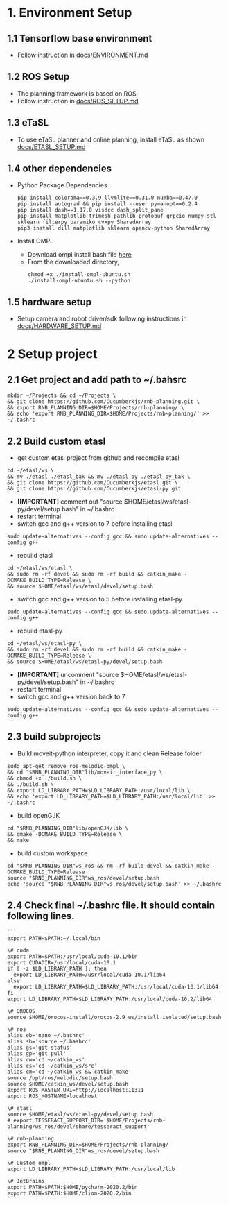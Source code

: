# 1. Environment Setup  

## 1.1 Tensorflow base environment  
* Follow instruction in [docs/ENVIRONMENT.md](docs/ENVIRONMENT.md)    
   
## 1.2 ROS Setup  
* The planning framework is based on ROS  
* Follow instruction in [docs/ROS_SETUP.md](docs/ROS_SETUP.md)  

## 1.3 eTaSL  
* To use eTaSL planner and online planning, install eTaSL as shown [docs/ETASL_SETUP.md](docs/ETASL_SETUP.md)  
 
## 1.4 other dependencies    
* Python Package Dependencies  
  ```
  pip install colorama==0.3.9 llvmlite==0.31.0 numba==0.47.0
  pip install autograd && pip install --user pymanopt==0.2.4
  pip install dash==1.17.0 visdcc dash_split_pane
  pip install matplotlib trimesh pathlib protobuf grpcio numpy-stl sklearn filterpy paramiko cvxpy SharedArray  
  pip3 install dill matplotlib sklearn opencv-python SharedArray  
  ```
  
* Install OMPL
    * Download ompl install bash file [here](third-party/ompl/install-ompl-ubuntu.sh)
    * From the downloaded directory, 
        ```
        chmod +x ./install-ompl-ubuntu.sh
        ./install-ompl-ubuntu.sh --python
        ```
  
## 1.5 hardware setup
* Setup camera and robot driver/sdk following instructions in [docs/HARDWARE_SETUP.md](docs/HARDWARE_SETUP.md) 

  
# 2 Setup project  
## 2.1 Get project and add path to ~/.bahsrc
  ```
  mkdir ~/Projects && cd ~/Projects \
  && git clone https://github.com/Cucumberkjs/rnb-planning.git \
  && export RNB_PLANNING_DIR=$HOME/Projects/rnb-planning/ \
  && echo 'export RNB_PLANNING_DIR=$HOME/Projects/rnb-planning/' >> ~/.bashrc
  ```
  
## 2.2 Build custom etasl
  * get custom etasl project from github and recompile etasl
  ```
  cd ~/etasl/ws \
  && mv ./etasl ./etasl_bak && mv ./etasl-py ./etasl-py_bak \
  && git clone https://github.com/Cucumberkjs/etasl.git \
  && git clone https://github.com/Cucumberkjs/etasl-py.git
  ```
  * **[IMPORTANT]** comment out "source $HOME/etasl/ws/etasl-py/devel/setup.bash" in ~/.bashrc
  * restart terminal  
  * switch gcc and g++ version to 7 before installing etasl
  ```
  sudo update-alternatives --config gcc && sudo update-alternatives --config g++  
  ```
  * rebuild etasl 
  ```
  cd ~/etasl/ws/etasl \
  && sudo rm -rf devel && sudo rm -rf build && catkin_make -DCMAKE_BUILD_TYPE=Release \
  && source $HOME/etasl/ws/etasl/devel/setup.bash   
  ```
  * switch gcc and g++ version to 5 before installing etasl-py
  ```
  sudo update-alternatives --config gcc && sudo update-alternatives --config g++  
  ```
  * rebuild etasl-py 
  ```
  cd ~/etasl/ws/etasl-py \
  && sudo rm -rf devel && sudo rm -rf build && catkin_make -DCMAKE_BUILD_TYPE=Release \
  && source $HOME/etasl/ws/etasl-py/devel/setup.bash   
  ```
  * **[IMPORTANT]** uncomment "source $HOME/etasl/ws/etasl-py/devel/setup.bash" in ~/.bashrc
  * restart terminal  
  * switch gcc and g++ version back to 7
  ```
  sudo update-alternatives --config gcc && sudo update-alternatives --config g++  
  ```
  
## 2.3 build subprojects
  * Build moveit-python interpreter, copy it and clean Release folder  
  ```
  sudo apt-get remove ros-melodic-ompl \
  && cd "$RNB_PLANNING_DIR"lib/moveit_interface_py \
  && chmod +x ./build.sh \
  && ./build.sh \
  && export LD_LIBRARY_PATH=$LD_LIBRARY_PATH:/usr/local/lib \
  && echo 'export LD_LIBRARY_PATH=$LD_LIBRARY_PATH:/usr/local/lib' >> ~/.bashrc
  ```

  * build openGJK
  ```
  cd "$RNB_PLANNING_DIR"lib/openGJK/lib \
  && cmake -DCMAKE_BUILD_TYPE=Release \
  && make
  ```
  * build custom workspace  
  ```
  cd "$RNB_PLANNING_DIR"ws_ros && rm -rf build devel && catkin_make -DCMAKE_BUILD_TYPE=Release  
  source "$RNB_PLANNING_DIR"ws_ros/devel/setup.bash
  echo 'source "$RNB_PLANNING_DIR"ws_ros/devel/setup.bash' >> ~/.bashrc
  ```

## 2.4 Check final ~/.bashrc file. It should contain following lines.  
    ```
    export PATH=$PATH:~/.local/bin  
      
    \# cuda  
    export PATH=$PATH:/usr/local/cuda-10.1/bin
    export CUDADIR=/usr/local/cuda-10.1
    if [ -z $LD_LIBRARY_PATH ]; then
      export LD_LIBRARY_PATH=/usr/local/cuda-10.1/lib64
    else
      export LD_LIBRARY_PATH=$LD_LIBRARY_PATH:/usr/local/cuda-10.1/lib64
    fi
    export LD_LIBRARY_PATH=$LD_LIBRARY_PATH:/usr/local/cuda-10.2/lib64
      
    \# OROCOS  
    source $HOME/orocos-install/orocos-2.9_ws/install_isolated/setup.bash  
      
    \# ros  
    alias eb='nano ~/.bashrc'  
    alias sb='source ~/.bashrc'  
    alias gs='git status'  
    alias gp='git pull'  
    alias cw='cd ~/catkin_ws'  
    alias cs='cd ~/catkin_ws/src'  
    alias cm='cd ~/catkin_ws && catkin_make'  
    source /opt/ros/melodic/setup.bash  
    source $HOME/catkin_ws/devel/setup.bash  
    export ROS_MASTER_URI=http://localhost:11311  
    export ROS_HOSTNAME=localhost  
      
    \# etasl  
    source $HOME/etasl/ws/etasl-py/devel/setup.bash
    # export TESSERACT_SUPPORT_DIR='$HOME/Projects/rnb-planning/ws_ros/devel/share/tesseract_support'  
    
    \# rnb-planning  
    export RNB_PLANNING_DIR=$HOME/Projects/rnb-planning/
    source "$RNB_PLANNING_DIR"ws_ros/devel/setup.bash
      
    \# Custom ompl 
    export LD_LIBRARY_PATH=$LD_LIBRARY_PATH:/usr/local/lib
    
    \# JetBrains  
    export PATH=$PATH:$HOME/pycharm-2020.2/bin  
    export PATH=$PATH:$HOME/clion-2020.2/bin  
    ```
